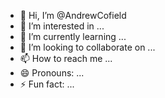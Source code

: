 - 👋 Hi, I’m @AndrewCofield
- 👀 I’m interested in ...
- 🌱 I’m currently learning ...
- 💞️ I’m looking to collaborate on ...
- 📫 How to reach me ...
- 😄 Pronouns: ...
- ⚡ Fun fact: ...

<!---
AndrewCofield/AndrewCofield is a ✨ special ✨ repository because its `README.md` (this file) appears on your GitHub profile.
You can click the Preview link to take a look at your changes.
--->
